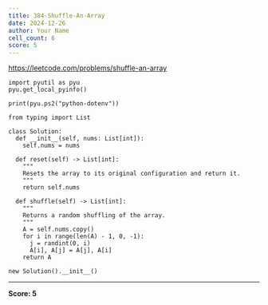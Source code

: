 ```yaml
---
title: 384-Shuffle-An-Array
date: 2024-12-26
author: Your Name
cell_count: 6
score: 5
---
```


https://leetcode.com/problems/shuffle-an-array


```
import pyutil as pyu
pyu.get_local_pyinfo()
```


```
print(pyu.ps2("python-dotenv"))
```


```
from typing import List
```


```
class Solution:
  def __init__(self, nums: List[int]):
    self.nums = nums

  def reset(self) -> List[int]:
    """
    Resets the array to its original configuration and return it.
    """
    return self.nums

  def shuffle(self) -> List[int]:
    """
    Returns a random shuffling of the array.
    """
    A = self.nums.copy()
    for i in range(len(A) - 1, 0, -1):
      j = randint(0, i)
      A[i], A[j] = A[j], A[i]
    return A
```


```
new Solution().__init__()
```


---
**Score: 5**